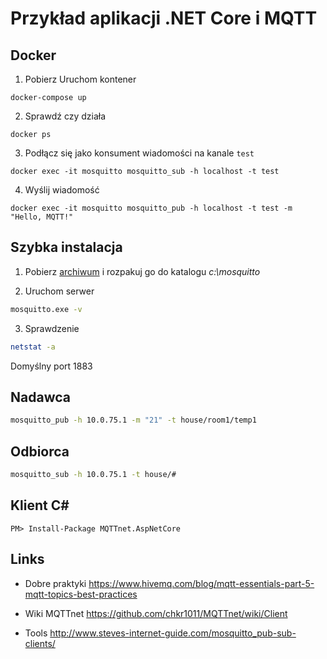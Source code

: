# Przykład aplikacji .NET Core i MQTT 

## Docker
1. Pobierz Uruchom kontener
```
docker-compose up
```
2. Sprawdź czy działa
```
docker ps
```

3. Podłącz się jako konsument wiadomości na kanale `test`
```
docker exec -it mosquitto mosquitto_sub -h localhost -t test
```

4. Wyślij wiadomość
```
docker exec -it mosquitto mosquitto_pub -h localhost -t test -m "Hello, MQTT!"
```



## Szybka instalacja

1. Pobierz [archiwum](http://www.steves-internet-guide.com/wp-content/uploads/mos1.14.7z) i rozpakuj go do katalogu *c:\mosquitto*

2. Uruchom serwer
~~~ bash   
mosquitto.exe -v
~~~

3. Sprawdzenie
~~~ bash
netstat -a
~~~

Domyślny port 1883

## Nadawca

~~~ bash
mosquitto_pub -h 10.0.75.1 -m "21" -t house/room1/temp1
~~~

## Odbiorca

~~~ bash
mosquitto_sub -h 10.0.75.1 -t house/#
~~~

## Klient C#

~~~ 
PM> Install-Package MQTTnet.AspNetCore
~~~


## Links

* Dobre praktyki
https://www.hivemq.com/blog/mqtt-essentials-part-5-mqtt-topics-best-practices

* Wiki MQTTnet
https://github.com/chkr1011/MQTTnet/wiki/Client

* Tools http://www.steves-internet-guide.com/mosquitto_pub-sub-clients/
